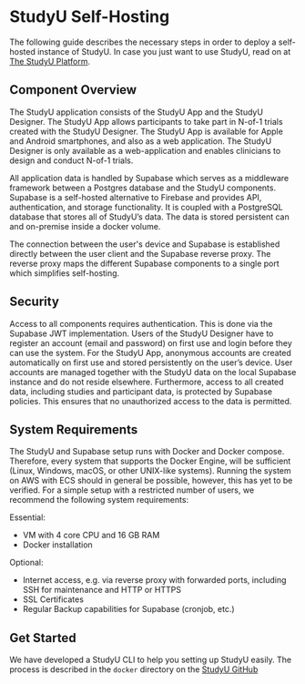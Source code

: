 # StudyU Self-Hosting

The following guide describes the necessary steps in order to deploy a self-hosted instance
of StudyU. In case you just want to use StudyU, read on at [The StudyU Platform](docs/basics/studyu-platform).

## Component Overview

The StudyU application consists of the StudyU App and the StudyU Designer. The StudyU App
allows participants to take part in N-of-1 trials created with the StudyU Designer.
The StudyU App is available for Apple and Android smartphones, and also as a web application.
The StudyU Designer is only available as a web-application and enables clinicians to design
and conduct N-of-1 trials.

All application data is handled by Supabase which serves as a middleware framework between
a Postgres database and the StudyU components. Supabase is a self-hosted alternative to
Firebase and provides API, authentication, and storage functionality. It is coupled with a
PostgreSQL database that stores all of StudyU’s data. The data is stored persistent can and
on-premise inside a docker volume.

The connection between the user's device and Supabase is established directly between the
user client and the Supabase reverse proxy. The reverse proxy maps the different Supabase
components to a single port which simplifies self-hosting.

## Security

Access to all components requires authentication. This is done via the Supabase JWT implementation.
Users of the StudyU Designer have to register an account (email and password) on first use and
login before they can use the system. For the StudyU App, anonymous accounts are created
automatically on first use and stored persistently on the user’s device. User accounts are managed
together with the StudyU data on the local Supabase instance and do not reside elsewhere.
Furthermore, access to all created data, including studies and participant data, is protected by
Supabase policies. This ensures that no unauthorized access to the data is permitted.

## System Requirements

The StudyU and Supabase setup runs with Docker and Docker compose. Therefore, every system that
supports the Docker Engine, will be sufficient (Linux, Windows, macOS, or other UNIX-like systems).
Running the system on AWS with ECS should in general be possible, however, this has yet to be verified.
For a simple setup with a restricted number of users, we recommend the following system requirements:

Essential:
-	VM with 4 core CPU and 16 GB RAM
-	Docker installation

Optional:
-	Internet access, e.g. via reverse proxy with forwarded ports, including SSH for maintenance and HTTP or HTTPS
-	SSL Certificates
-	Regular Backup capabilities for Supabase (cronjob, etc.)

## Get Started

We have developed a StudyU CLI to help you setting up StudyU easily. The process is described in the `docker`
directory on the [StudyU GitHub](https://github.com/hpi-studyu/studyu/blob/dev/docker/README.md)
